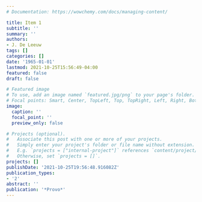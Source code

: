 ```yaml
---
# Documentation: https://wowchemy.com/docs/managing-content/

title: Item 1
subtitle: ''
summary: ''
authors:
- J. De Leeuw
tags: []
categories: []
date: '1965-01-01'
lastmod: 2021-10-25T15:56:49-04:00
featured: false
draft: false

# Featured image
# To use, add an image named `featured.jpg/png` to your page's folder.
# Focal points: Smart, Center, TopLeft, Top, TopRight, Left, Right, BottomLeft, Bottom, BottomRight.
image:
  caption: ''
  focal_point: ''
  preview_only: false

# Projects (optional).
#   Associate this post with one or more of your projects.
#   Simply enter your project's folder or file name without extension.
#   E.g. `projects = ["internal-project"]` references `content/project/deep-learning/index.md`.
#   Otherwise, set `projects = []`.
projects: []
publishDate: '2021-10-25T19:56:48.916082Z'
publication_types:
- '2'
abstract: ''
publication: '*Provo*'
---
```

